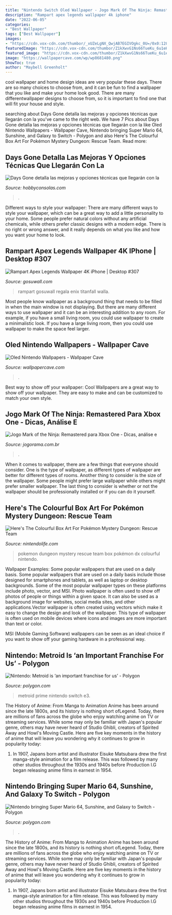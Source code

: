 ```yaml
---
title: "Nintendo Switch Oled Wallpaper - Jogo Mark Of The Ninja: Remastered Para Xbox One"
description: "Rampart apex legends wallpaper 4k iphone"
date: "2022-06-05"
categories:
- "Best Wallpaper"
tags: ["Best Wallpaper"]
images:
- "https://cdn.vox-cdn.com/thumbor/_xUZeLgNX_QwjAB7EGIVOgkc_0U=/0x0:1280x720/1600x900/cdn.vox-cdn.com/uploads/chorus_image/image/55286233/metroid_prime.0.jpg"
featuredImage: "https://cdn.vox-cdn.com/thumbor/Z1kXwvG1Ns66TueKu_6u1eHuD30=/0x38:1920x1043/fit-in/1200x630/cdn.vox-cdn.com/uploads/chorus_asset/file/21849230/Switch_SuperMario3DAllStars_SMG_screen_10.jpg"
featured_image: "https://cdn.vox-cdn.com/thumbor/Z1kXwvG1Ns66TueKu_6u1eHuD30=/0x38:1920x1043/fit-in/1200x630/cdn.vox-cdn.com/uploads/chorus_asset/file/21849230/Switch_SuperMario3DAllStars_SMG_screen_10.jpg"
image: "https://wallpapercave.com/wp/wp8681480.png"
ShowToc: true
author: "Maybell Greenholt"
---
```



cool wallpaper and home design ideas are very popular these days. There are so many choices to choose from, and it can be fun to find a wallpaper that you like and make your home look good. There are many differentwallpaper designs to choose from, so it is important to find one that will fit your house and style.

	

		
searching about Days Gone detalla las mejoras y opciones técnicas que llegarán con la you've came to the right web. We have 7 Pics about Days Gone detalla las mejoras y opciones técnicas que llegarán con la like Oled Nintendo Wallpapers - Wallpaper Cave, Nintendo bringing Super Mario 64, Sunshine, and Galaxy to Switch - Polygon and also Here&#039;s The Colourful Box Art For Pokémon Mystery Dungeon: Rescue Team. Read more:
		
    
## Days Gone Detalla Las Mejoras Y Opciones Técnicas Que Llegarán Con La

<img loading=lazy src="https://cdn.hobbyconsolas.com/sites/navi.axelspringer.es/public/styles/1200/public/media/image/2021/02/days-gone-pc-steam-2244013.jpg?itok=SVevAA98" onerror="this.onerror=null;this.src='https://tse2.mm.bing.net/th?id=OIP.YOy8vdk3tkCHA5sD3PwHDgHaEK&amp;pid=15.1';" alt="Days Gone detalla las mejoras y opciones técnicas que llegarán con la">

_Source: hobbyconsolas.com_

>. 

	

Different ways to style your wallpaper:
There are many different ways to style your wallpaper, which can be a great way to add a little personality to your home. Some people prefer natural colors without any artificial chemicals, while others prefer classic designs with a modern edge. There is no right or wrong answer, and it really depends on what you like and how you want your home to look.

    
## Rampart Apex Legends Wallpaper 4K IPhone | Desktop #307

<img loading=lazy src="https://img1.gosuwall.com/phone-2k/rampart-apex-legends-phone-wallpaper-2k-1-gosuwall.com-1_378.jpg" onerror="this.onerror=null;this.src='https://tse3.mm.bing.net/th?id=OIP.dL2KqW2wjAh-lWngEzP6dAHaNK&amp;pid=15.1';" alt="Rampart Apex Legends Wallpaper 4K iPhone | Desktop #307">

_Source: gosuwall.com_

>rampart gosuwall regala enix titanfall walla. 

	

Most people know wallpaper as a background thing that needs to be filled in when the main window is not displaying. But there are many different ways to use wallpaper and it can be an interesting addition to any room. For example, if you have a small living room, you could use wallpaper to create a minimalistic look. If you have a large living room, then you could use wallpaper to make the space feel larger.

    
## Oled Nintendo Wallpapers - Wallpaper Cave

<img loading=lazy src="https://wallpapercave.com/wp/wp8681480.png" onerror="this.onerror=null;this.src='https://tse3.mm.bing.net/th?id=OIP.twXrMye_JY1doKsDOPFZYgHaO1&amp;pid=15.1';" alt="Oled Nintendo Wallpapers - Wallpaper Cave">

_Source: wallpapercave.com_

>. 

	

Best way to show off your wallpaper:
Cool Wallpapers are a great way to show off your wallpaper. They are easy to make and can be customized to match your own style.

    
## Jogo Mark Of The Ninja: Remastered Para Xbox One - Dicas, Análise E

<img loading=lazy src="https://jogorama.com.br/arquivos/capas/7580.jpg" onerror="this.onerror=null;this.src='https://tse4.mm.bing.net/th?id=OIP.4SIJaVqGJtNMOjVmEJDz3wHaLH&amp;pid=15.1';" alt="Jogo Mark of the Ninja: Remastered para Xbox One - Dicas, análise e">

_Source: jogorama.com.br_

>. 

	

When it comes to wallpaper, there are a few things that everyone should consider. One is the type of wallpaper, as different types of wallpaper are better for different types of rooms. Another thing to consider is the size of the wallpaper. Some people might prefer large wallpaper while others might prefer smaller wallpaper. The last thing to consider is whether or not the wallpaper should be professionally installed or if you can do it yourself.

    
## Here&#039;s The Colourful Box Art For Pokémon Mystery Dungeon: Rescue Team

<img loading=lazy src="https://images.nintendolife.com/0a95e782b7de3/pokemon.original.jpg" onerror="this.onerror=null;this.src='https://tse3.mm.bing.net/th?id=OIP.4gQegR7hMTM7j-ZTl_5QCQHaEK&amp;pid=15.1';" alt="Here&#039;s The Colourful Box Art For Pokémon Mystery Dungeon: Rescue Team">

_Source: nintendolife.com_

>pokemon dungeon mystery rescue team box pokémon dx colourful nintendo. 

	

Wallpaper Examples: Some popular wallpapers that are used on a daily basis.
Some popular wallpapers that are used on a daily basis include those designed for smartphones and tablets, as well as laptop or desktop backgrounds. Some of the most popular wallpaper types on these platforms include photo, vector, and MSI. 
Photo wallpaper is often used to show off photos of people or things within a given space. It can also be used as a background image for websites, social media sites, and other applications.Vector wallpaper is often created using vectors which make it easy to change the design and look of the wallpaper. This type of wallpaper is often used on mobile devices where icons and images are more important than text or color. 

MSI (Mobile Gaming Software) wallpapers can be seen as an ideal choice if you want to show off your gaming hardware in a professional way.

    
## Nintendo: Metroid Is ‘an Important Franchise For Us’ - Polygon

<img loading=lazy src="https://cdn.vox-cdn.com/thumbor/_xUZeLgNX_QwjAB7EGIVOgkc_0U=/0x0:1280x720/1600x900/cdn.vox-cdn.com/uploads/chorus_image/image/55286233/metroid_prime.0.jpg" onerror="this.onerror=null;this.src='https://tse1.mm.bing.net/th?id=OIP.CJziUKiFVBJEK90zQcAMywHaEK&amp;pid=15.1';" alt="Nintendo: Metroid is ‘an important franchise for us’ - Polygon">

_Source: polygon.com_

>metroid prime nintendo switch e3. 

	

The History of Anime: From Manga to Animation
Anime has been around since the late 1800s, and its history is nothing short ofLegend. Today, there are millions of fans across the globe who enjoy watching anime on TV or streaming services. While some may only be familiar with Japan's popular genre, others may have never heard of Studio Ghibli, creators of Spirited Away and Howl's Moving Castle. Here are five key moments in the history of anime that will leave you wondering why it continues to grow in popularity today:
1) In 1907, Japans born artist and illustrator Eisuke Matsubara drew the first manga-style animation for a film release. This was followed by many other studios throughout the 1930s and 1940s before Production I.G began releasing anime films in earnest in 1954.

    
## Nintendo Bringing Super Mario 64, Sunshine, And Galaxy To Switch - Polygon

<img loading=lazy src="https://cdn.vox-cdn.com/thumbor/Z1kXwvG1Ns66TueKu_6u1eHuD30=/0x38:1920x1043/fit-in/1200x630/cdn.vox-cdn.com/uploads/chorus_asset/file/21849230/Switch_SuperMario3DAllStars_SMG_screen_10.jpg" onerror="this.onerror=null;this.src='https://tse2.mm.bing.net/th?id=OIP.l2RLeihu40VP2J8BaKJdxQHaD4&amp;pid=15.1';" alt="Nintendo bringing Super Mario 64, Sunshine, and Galaxy to Switch - Polygon">

_Source: polygon.com_

>. 

	

The History of Anime: From Manga to Animation
Anime has been around since the late 1800s, and its history is nothing short ofLegend. Today, there are millions of fans across the globe who enjoy watching anime on TV or streaming services. While some may only be familiar with Japan's popular genre, others may have never heard of Studio Ghibli, creators of Spirited Away and Howl's Moving Castle. Here are five key moments in the history of anime that will leave you wondering why it continues to grow in popularity today:
1) In 1907, Japans born artist and illustrator Eisuke Matsubara drew the first manga-style animation for a film release. This was followed by many other studios throughout the 1930s and 1940s before Production I.G began releasing anime films in earnest in 1954.

